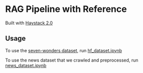 # RAG Pipeline with Reference

Built with [Haystack 2.0](https://github.com/deepset-ai/haystack)

## Usage

To use the [seven-wonders dataset](https://huggingface.co/datasets/bilgeyucel/seven-wonders), run [hf_dataset.ipynb](./hf_dataset.ipynb)

To use the news dataset that we crawled and preprocessed, run [news_dataset.ipynb](.news_dataset.ipynb)
